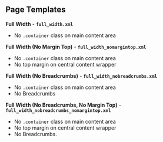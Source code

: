 
## Page Templates ##

**Full Width** - **`full_width.xml`**
* No `.container` class on main content area

**Full Width (No Margin Top)** - **`full_width_nomargintop.xml`**
* No `.container` class on main content area
* No top margin on central content wrapper

**Full Width (No Breadcrumbs)** - **`full_width_nobreadcrumbs.xml`**
* No `.container` class on main content area
* No Breadcrumbs

**Full Width (No Breadcrumbs, No Margin Top)** - **`full_width_nobreadcrumbs_nomargintop.xml`**
* No `.container` class on main content area
* No top margin on central content wrapper
* No Breadcrumbs.

